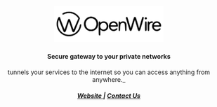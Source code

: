 <div align="center">
    <h2>
      <picture>
          <source media="(prefers-color-scheme: dark)" srcset="public/logo/word_mark_white.png">
          <img alt="Openwire Logo" src="public/logo/word_mark_black.png" width="250">
        </picture>
    </h2>
</div>

<h4 align="center">Secure gateway to your private networks</h4>
<div align="center">

tunnels your services to the internet so you can access anything from anywhere._

</div>

<div align="center">
  <h5>
      <a href="https://openwire.in">
        Website
      </a>
      <span> | </span>
      <a href="mailto:droy@openwire.in">
        Contact Us
      </a>
  </h5>
